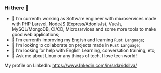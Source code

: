 ### Hi there 👋

- 🔭 I’m currently working as Software engineer with microservices made with PHP Laravel, NodeJS (Express/AdonisJs), VueJs, MySQL/MongoDB, CI/CD, Microservices and some more tools to make good web applications;
- 🌱 I’m currently improving my English and learning `Rust Language`;
- 👯 I’m looking to collaborate on projects made in `Rust Language`;
- 🤔 I’m looking for help with English Learning, conversation training, etc;
- 💬 Ask me about Linux or any things of tech, I love tech world!

My profile on LinkedIn: https://www.linkedin.com/in/srdavidsilva/
